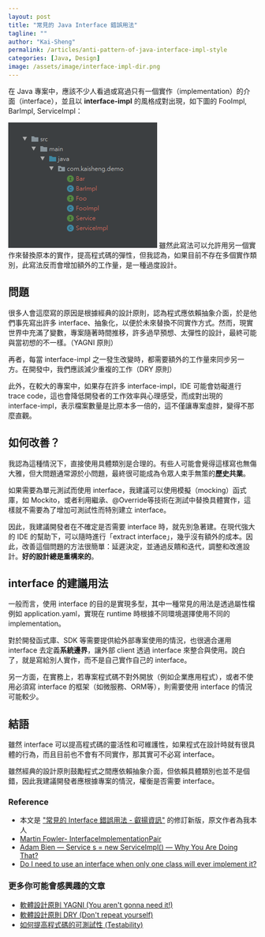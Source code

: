 ```yaml
---
layout: post
title: "常見的 Java Interface 錯誤用法"
tagline: ""
author: "Kai-Sheng"
permalink: /articles/anti-pattern-of-java-interface-impl-style
categories: [Java, Design]
image: /assets/image/interface-impl-dir.png
--- 
```


在 Java 專案中，應該不少人看過或寫過只有一個實作（implementation）的介面（interface），並且以 **interface-impl** 的風格成對出現，如下圖的 FooImpl, BarImpl, ServiceImpl：

![常見的 Interface 錯誤用法](/assets/image/interface-impl-dir.png?margin=vertical-medium)
雖然此寫法可以允許用另一個實作來替換原本的實作，提高程式碼的彈性，但我認為，如果目前不存在多個實作類別，此寫法反而會增加額外的工作量，是一種過度設計。

## **問題**
很多人會這麼寫的原因是根據經典的設計原則，認為程式應依賴抽象介面，於是他們事先寫出許多 interface、抽象化，以便於未來替換不同實作方式。然而，現實世界中充滿了變數，專案隨著時間推移，許多過早預想、太彈性的設計，最終可能與當初想的不一樣。（YAGNI 原則）

再者，每當 interface-impl 之一發生改變時，都需要額外的工作量來同步另一方。在開發中，我們應該減少重複的工作（DRY 原則）

此外，在較大的專案中，如果存在許多 interface-impl，IDE 可能會妨礙進行 trace code，這也會降低開發者的工作效率與心理感受，而成對出現的 interface-impl，表示檔案數量是比原本多一倍的，這不僅讓專案虛胖，變得不那麼直觀。
 
## **如何改善？**
我認為這種情況下，直接使用具體類別是合理的。有些人可能會覺得這樣寫也無傷大雅，但大問題通常源於小問題，最終很可能成為令眾人束手無策的**歷史共業**。

如果需要為單元測試而使用 interface，我建議可以使用模擬（mocking）函式庫，如 Mockito，或者利用繼承、@Override等技術在測試中替換具體實作，這樣就不需要為了增加可測試性而特別建立 interface。

因此，我建議開發者在不確定是否需要 interface 時，就先別急著建。在現代強大的 IDE 的幫助下，可以隨時進行「extract interface」，幾乎沒有額外的成本。因此，改善這個問題的方法很簡單：延遲決定，並通過反饋和迭代，調整和改進設計。**好的設計總是重構來的**。

## **interface 的建議用法**
一般而言，使用 interface 的目的是實現多型，其中一種常見的用法是透過屬性檔例如 application.yaml，實現在 runtime 時根據不同環境選擇使用不同的 implementation。

對於開發函式庫、SDK 等需要提供給外部專案使用的情況，也很適合運用 interface 去定義**系統邊界**，讓外部 client 透過 interface 來整合與使用。說白了，就是寫給別人實作，而不是自己實作自己的 interface。

另一方面，在實務上，若專案程式碼不對外開放（例如企業應用程式），或者不使用必須寫 interface 的框架（如微服務、ORM等），則需要使用 interface 的情況可能較少。

## **結語**
雖然 interface 可以提高程式碼的靈活性和可維護性，如果程式在設計時就有很具體的行為，而且目前也不會有不同實作，那其實可不必寫 interface。

雖然經典的設計原則鼓勵程式之間應依賴抽象介面，但依賴具體類別也並不是個錯，因此我建議開發者應根據專案的情況，權衡是否需要 interface。

### **Reference**
- 本文是 ["常見的 Interface 錯誤用法 - 叡揚資訊"](https://www.gss.com.tw/blog/interface) 的修訂新版，原文作者為我本人
- [Martin Fowler- InterfaceImplementationPair](https://martinfowler.com/bliki/InterfaceImplementationPair.html)
- [Adam Bien — Service s = new ServiceImpl() — Why You Are Doing That?](http://adambien.blog/roller/abien/entry/service_s_new_serviceimpl_why)
- [Do I need to use an interface when only one class will ever implement it?](https://softwareengineering.stackexchange.com/questions/159813/do-i-need-to-use-an-interface-when-only-one-class-will-ever-implement-it/159815#159815)

### **更多你可能會感興趣的文章**
- [軟體設計原則 YAGNI (You aren't gonna need it!)](/articles/yagni-principle)
- [軟體設計原則 DRY (Don't repeat yourself)](/articles/dry-principle)
- [如何提高程式碼的可測試性 (Testability)](/articles/testability)
